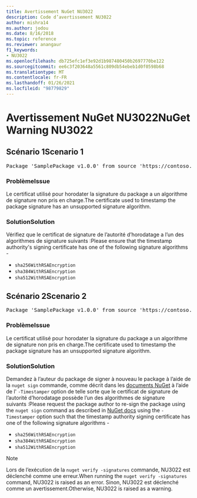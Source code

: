 ```yaml
---
title: Avertissement NuGet NU3022
description: Code d’avertissement NU3022
author: mishra14
ms.author: jodou
ms.date: 8/16/2018
ms.topic: reference
ms.reviewer: anangaur
f1_keywords:
- NU3022
ms.openlocfilehash: db725efc1ef3e92d1b987480450b2697770be122
ms.sourcegitcommit: ee6c3f203648a5561c809db54ebeb1d0f0598b68
ms.translationtype: MT
ms.contentlocale: fr-FR
ms.lasthandoff: 01/26/2021
ms.locfileid: "98779829"
---
```

# <a name="nuget-warning-nu3022"></a><span data-ttu-id="ba1ba-103">Avertissement NuGet NU3022</span><span class="sxs-lookup"><span data-stu-id="ba1ba-103">NuGet Warning NU3022</span></span>

## <a name="scenario-1"></a><span data-ttu-id="ba1ba-104">Scénario 1</span><span class="sxs-lookup"><span data-stu-id="ba1ba-104">Scenario 1</span></span>

<pre>Package 'SamplePackage v1.0.0' from source 'https://contoso.com/index.json': The primary signature's timestamp certificate has an unsupported signature algorithm.</pre>

### <a name="issue"></a><span data-ttu-id="ba1ba-105">Problème</span><span class="sxs-lookup"><span data-stu-id="ba1ba-105">Issue</span></span>

<span data-ttu-id="ba1ba-106">Le certificat utilisé pour horodater la signature du package a un algorithme de signature non pris en charge.</span><span class="sxs-lookup"><span data-stu-id="ba1ba-106">The certificate used to timestamp the package signature has an unsupported signature algorithm.</span></span>


### <a name="solution"></a><span data-ttu-id="ba1ba-107">Solution</span><span class="sxs-lookup"><span data-stu-id="ba1ba-107">Solution</span></span>

<span data-ttu-id="ba1ba-108">Vérifiez que le certificat de signature de l’autorité d’horodatage a l’un des algorithmes de signature suivants :</span><span class="sxs-lookup"><span data-stu-id="ba1ba-108">Please ensure that the timestamp authority's signing certificate has one of the following signature algorithms -</span></span> 
* `sha256WithRSAEncryption`
* `sha384WithRSAEncryption`
* `sha512WithRSAEncryption`



## <a name="scenario-2"></a><span data-ttu-id="ba1ba-109">Scénario 2</span><span class="sxs-lookup"><span data-stu-id="ba1ba-109">Scenario 2</span></span>

<pre>Package 'SamplePackage v1.0.0' from source 'https://contoso.com/index.json': The timestamp certificate has an unsupported signature algorithm (SHA1). The following algorithms are supported: SHA256RSA, SHA384RSA, SHA512RSA.</pre>

### <a name="issue"></a><span data-ttu-id="ba1ba-110">Problème</span><span class="sxs-lookup"><span data-stu-id="ba1ba-110">Issue</span></span>

<span data-ttu-id="ba1ba-111">Le certificat utilisé pour horodater la signature du package a un algorithme de signature non pris en charge.</span><span class="sxs-lookup"><span data-stu-id="ba1ba-111">The certificate used to timestamp the package signature has an unsupported signature algorithm.</span></span>


### <a name="solution"></a><span data-ttu-id="ba1ba-112">Solution</span><span class="sxs-lookup"><span data-stu-id="ba1ba-112">Solution</span></span>

<span data-ttu-id="ba1ba-113">Demandez à l’auteur du package de signer à nouveau le package à l’aide de la `nuget sign` commande, comme décrit dans les [documents NuGet](../../create-packages/sign-a-package.md) à l’aide de l' `-Timestamper` option de telle sorte que le certificat de signature de l’autorité d’horodatage possède l’un des algorithmes de signature suivants :</span><span class="sxs-lookup"><span data-stu-id="ba1ba-113">Please request the package author to re-sign the package using the `nuget sign` command as described in [NuGet docs](../../create-packages/sign-a-package.md) using the `-Timestamper` option such that the timestamp authority signing certificate has one of the following signature algorithms -</span></span>
* `sha256WithRSAEncryption`
* `sha384WithRSAEncryption`
* `sha512WithRSAEncryption`


> [!Note]
> <span data-ttu-id="ba1ba-114">Lors de l’exécution de la `nuget verify -signatures` commande, NU3022 est déclenché comme une erreur.</span><span class="sxs-lookup"><span data-stu-id="ba1ba-114">When running the `nuget verify -signatures` command, NU3022 is raised as an error.</span></span> <span data-ttu-id="ba1ba-115">Sinon, NU3022 est déclenché comme un avertissement.</span><span class="sxs-lookup"><span data-stu-id="ba1ba-115">Otherwise, NU3022 is raised as a warning.</span></span>

